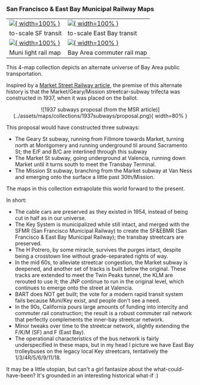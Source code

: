 ### San Francisco & East Bay Municipal Railway Maps

| | |
|-|-|
| [![](../assets/maps/2024/sfeb_sf/thumbnail.png){ width=100% }](../assets/maps/2024/sfeb_sf/map.png) | [![](../assets/maps/2024/sfeb_eastbay/thumbnail.png){ width=100% }](../assets/maps/2024/sfeb_eastbay/map.png) |
| to-scale SF transit | to-scale East Bay transit |
| [![](../assets/maps/2024/sfeb_muni/thumbnail.png){ width=100% }](../assets/maps/2024/sfeb_muni/map.png) | [![](../assets/maps/2024/sfeb_commuter/thumbnail.png){ width=100% }](../assets/maps/2024/sfeb_commuter/map.png) |
| Muni light rail map | Bay Area commuter rail map |

This 4-map collection depicts an alternate universe of Bay Area public transportation.

Inspired by a [Market Street Railway article](https://www.streetcar.org/market-street-subway-dreams/),
the premise of this alternate history is that the Market/Geary/Mission streetcar-subway trifecta was constructed in 1937,
when it was placed on the ballot.

<center>
![1937 subways proposal (from the MSR article)](../assets/maps/collections/1937subways/proposal.png){ width=80% }
</center>
<!-- alternative link for the MSR article image: -->
<!-- https://i0.wp.com/www.streetcar.org/wp-content/uploads/market-street-subway-dreams-05-scaled.jpg?ssl=1 -->

This proposal would have constructed three subways:
- The Geary St subway, running from Fillmore towards Market, turning north at Montgomery and running underground til around Sacramento St; the E/F and B/C are interlined through this subway
- The Market St subway, going underground at Valencia, running down Market until it turns south to meet the Transbay Terminal.
- The Mission St subway, branching from the Market subway at Van Ness and emerging onto the surface a little past 30th/Mission.

The maps in this collection extrapolate this world forward to the present.

In short:

- The cable cars are preserved as they existed in 1954, instead of being cut in half as in our universe.
- The Key System is municipalized while still intact, and merged with the SFMR (San Francisco Municipal Railway) to create the SF&EBMR (San Francisco & East Bay Municipal Railway); the transbay streetcars are preserved.
- The H Potrero, by some miracle, survives the purges intact, despite being a crosstown line without grade-separated rights of way.
- In the mid 60s, to alleviate streetcar congestion, the Market subway is deepened, and another set of tracks is built below the original. These tracks are extended to meet the Twin Peaks tunnel, the KLM are rerouted to use it; the JNP continue to run in the original level, which continues to emerge onto the street at Valencia.
- BART does NOT get built; the vote for a modern rapid transit system fails because Muni/Key exist, and people don't see a need.
- In the 90s, California pours large amounts of funding into intercity and commuter rail construction; the result is a robust commuter rail network that perfectly complements the inner-bay streetcar network.
- Minor tweaks over time to the streetcar network, slightly extending the F/K/M (SF) and F (East Bay).
- The operational characteristics of the bus network is fairly underspecified in these maps, but in my head I picture we have East Bay trolleybuses on the legacy local Key streetcars, tentatively the 1/3/4R/5/6/9/11/18.

It may be a little utopian, but can't a girl fantasize about the what-could-have-been? It's grounded in an interesting historical what-if :)
